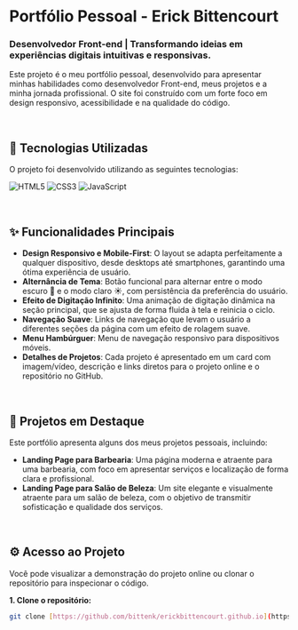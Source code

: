 # Portfólio Pessoal - Erick Bittencourt

### Desenvolvedor Front-end | Transformando ideias em experiências digitais intuitivas e responsivas.

Este projeto é o meu portfólio pessoal, desenvolvido para apresentar minhas habilidades como desenvolvedor Front-end, meus projetos e a minha jornada profissional. O site foi construído com um forte foco em design responsivo, acessibilidade e na qualidade do código.

<br>

## 🚀 Tecnologias Utilizadas

O projeto foi desenvolvido utilizando as seguintes tecnologias:

![HTML5](https://img.shields.io/badge/HTML5-E34F26?style=for-the-badge&logo=html5&logoColor=white)
![CSS3](https://img.shields.io/badge/CSS3-1572B6?style=for-the-badge&logo=css3&logoColor=white)
![JavaScript](https://img.shields.io/badge/JavaScript-F7DF1E?style=for-the-badge&logo=javascript&logoColor=black)

<br>

## ✨ Funcionalidades Principais

* **Design Responsivo e Mobile-First**: O layout se adapta perfeitamente a qualquer dispositivo, desde desktops até smartphones, garantindo uma ótima experiência de usuário.
* **Alternância de Tema**: Botão funcional para alternar entre o modo escuro 🌙 e o modo claro ☀️, com persistência da preferência do usuário.
* **Efeito de Digitação Infinito**: Uma animação de digitação dinâmica na seção principal, que se ajusta de forma fluida à tela e reinicia o ciclo.
* **Navegação Suave**: Links de navegação que levam o usuário a diferentes seções da página com um efeito de rolagem suave.
* **Menu Hambúrguer**: Menu de navegação responsivo para dispositivos móveis.
* **Detalhes de Projetos**: Cada projeto é apresentado em um card com imagem/vídeo, descrição e links diretos para o projeto online e o repositório no GitHub.

<br>

## 📂 Projetos em Destaque

Este portfólio apresenta alguns dos meus projetos pessoais, incluindo:

* **Landing Page para Barbearia**: Uma página moderna e atraente para uma barbearia, com foco em apresentar serviços e localização de forma clara e profissional.
* **Landing Page para Salão de Beleza**: Um site elegante e visualmente atraente para um salão de beleza, com o objetivo de transmitir sofisticação e qualidade dos serviços.

<br>

## ⚙️ Acesso ao Projeto

Você pode visualizar a demonstração do projeto online ou clonar o repositório para inspecionar o código.

**1. Clone o repositório:**
```bash
git clone [https://github.com/bittenk/erickbittencourt.github.io](https://github.com/bittenk/erickbittencourt.github.io)